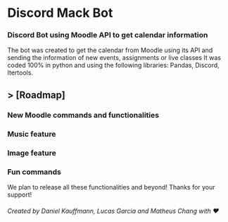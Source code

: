 # Discord Mack Bot
### Discord Bot using Moodle API to get calendar information
The bot was created to get the calendar from Moodle using its API and sending the information of new events, assignments or live classes
It was coded 100% in python and using the following libraries: Pandas, Discord, Itertools.


## > [Roadmap]
### New Moodle commands and functionalities
### Music feature
### Image feature
### Fun commands


We plan to release all these functionalities and beyond! Thanks for your support!

###### Created by Daniel Kauffmann, Lucas Garcia and Matheus Chang with ❤
